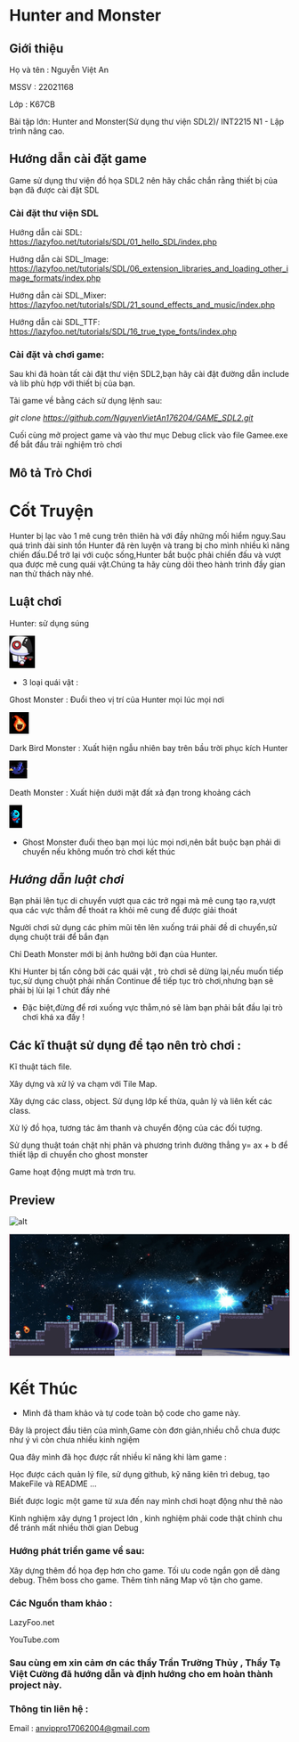# Hunter and Monster

## Giới thiệu

Họ và tên : Nguyễn Việt An

MSSV : 22021168

Lớp : K67CB 

Bài tập lớn: Hunter and Monster(Sử dụng thư viện SDL2)/ INT2215 N1 - Lập trình nâng cao.

## Hướng dẫn cài đặt game

 Game sử dụng thư viện đồ họa SDL2 nên hãy chắc chắn rằng thiết bị của bạn đã được cài đặt SDL
 
### Cài đặt thư viện SDL

Hướng dẫn cài SDL: https://lazyfoo.net/tutorials/SDL/01_hello_SDL/index.php

Hướng dẫn cài SDL_Image: https://lazyfoo.net/tutorials/SDL/06_extension_libraries_and_loading_other_image_formats/index.php

Hướng dẫn cài SDL_Mixer: https://lazyfoo.net/tutorials/SDL/21_sound_effects_and_music/index.php

Hướng dẫn cài SDL_TTF: https://lazyfoo.net/tutorials/SDL/16_true_type_fonts/index.php

### Cài đặt và chơi game:

Sau khi đã hoàn tất cài đặt thư viện SDL2,bạn hãy cài đặt đường dẫn include và lib phù hợp với thiết bị của bạn.

Tải game về bằng cách sử dụng lệnh sau:

 *git clone https://github.com/NguyenVietAn176204/GAME_SDL2.git*

Cuối cùng mở project game và vào thư mục Debug click vào file Gamee.exe để bắt đầu trải nghiệm trò chơi

## Mô tả Trò Chơi

# Cốt Truyện

 Hunter bị lạc vào 1 mê cung trên thiên hà với đầy những mối hiểm nguy.Sau quá trình dài sinh tồn Hunter đã rèn luyện và trang bị cho mình nhiều kì năng chiến đấu.Dể trở lại với cuộc sống,Hunter bắt buộc phải chiến đấu và vượt qua được mê cung quái vật.Chúng ta hãy cùng dõi theo hành trình đầy gian nan thử thách này nhé.

## Luật chơi

Hunter: sử dụng súng

![alt](https://github.com/NguyenVietAn176204/Game_SDL2-Hunter-Monster/blob/main/ReadmePreview/PlayerPreview.png)

+ 3 loại quái vật :

Ghost Monster : Đuổi theo vị trí của Hunter mọi lúc mọi nơi

![alt](https://github.com/NguyenVietAn176204/Game_SDL2-Hunter-Monster/blob/main/ReadmePreview/GhostPreview.png)

Dark Bird Monster : Xuất hiện ngẫu nhiên bay trên bầu trời phục kích Hunter

![alt](https://github.com/NguyenVietAn176204/Game_SDL2-Hunter-Monster/blob/main/ReadmePreview/BirdPreview.png)

Death Monster : Xuất hiện dưới mặt đất xả đạn trong khoảng cách

![alt](https://github.com/NguyenVietAn176204/Game_SDL2-Hunter-Monster/blob/main/ReadmePreview/Bot2Preview.png)

* Ghost Monster đuổi theo bạn mọi lúc mọi nơi,nên bắt buộc bạn phải di chuyển nếu không muốn trò chơi kết thúc

## *Hướng dẫn luật chơi*

Bạn phải lên tục di chuyển vượt qua các trở ngại mà mê cung tạo ra,vượt qua các vực thẳm để thoát ra khỏi mê cung để được giải thoát

Người chơi sử dụng các phím mũi tên lên xuống trái phải đề di chuyển,sử dụng chuột trái để bắn đạn

Chỉ Death Monster mới bị ảnh hưởng bởi đạn của Hunter.

Khi Hunter bị tấn công bởi các quái vật , trò chơi sẽ dừng lại,nếu muốn tiếp tục,sử dụng chuột phải nhấn Continue để tiếp tục trò chơi,nhưng bạn sẽ phải bị lùi lại 1 
chút đấy nhé

 * Đặc biệt,đừng để rơi xuống vực thẳm,nó sẽ làm bạn phải bắt đầu lại trò chơi khá xa đấy !

## Các kĩ thuật sử dụng để tạo nên trò chơi :

Kĩ thuật tách file.

Xây dựng và xử lý va chạm với Tile Map.

Xây dựng các class, object. Sử dụng lớp kế thừa, quản lý và liên kết các class.

Xử lý đồ họa, tương tác âm thanh và chuyển động của các đối tượng.

Sử dụng thuật toán chặt nhị phân và phương trình đường thẳng y= ax + b để thiết lập di chuyển cho ghost monster

Game hoạt động mượt mà trơn tru.

## Preview

![alt](https://user-images.githubusercontent.com/124802640/236637820-fe949c37-9bc6-427f-80d2-6c0f6e0ff507.png)

![alt](https://github.com/NguyenVietAn176204/Game_SDL2-Hunter-Monster/blob/main/ReadmePreview/Preview1.png)

# Kết Thúc 

* Mình đã tham khảo và tự code toàn bộ code cho game này.

Đây là project đầu tiên của mình,Game còn đơn giản,nhiều chỗ chưa được như ý vì còn chưa nhiều kinh ngiệm

Qua đây mình đã học được rất nhiều kĩ năng khi làm game :

Học được cách quản lý file, sử dụng github, kỹ năng kiên trì debug, tạo MakeFile và README ...

Biết được logic một game từ xưa đến nay mình chơi hoạt động như thê nào

Kinh nghiệm xây dựng 1 project lớn , kinh nghiệm phải code thật chỉnh chu để tránh mất nhiều thời gian Debug

### Hướng phát triển game về sau:
Xây dựng thêm đồ họa đẹp hơn cho game.
Tối ưu code ngắn gọn dễ dàng debug.
Thêm boss cho game.
Thêm tính năng Map vô tận cho game.

### Các Nguồn tham khảo :

LazyFoo.net

YouTube.com

### Sau cùng em xin cảm ơn các  thầy Trần Trường Thủy , Thầy Tạ Việt Cường đã hướng dẫn và định hướng cho em hoàn thành project này.

### Thông tin liên hệ : 
Email : anvippro17062004@gmail.com
















